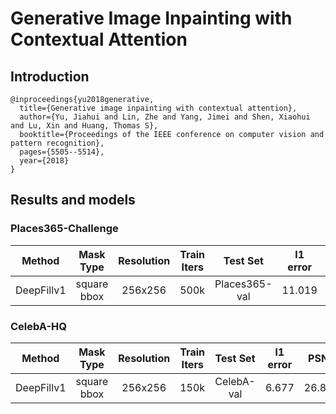 # Generative Image Inpainting with Contextual Attention

## Introduction

```
@inproceedings{yu2018generative,
  title={Generative image inpainting with contextual attention},
  author={Yu, Jiahui and Lin, Zhe and Yang, Jimei and Shen, Xiaohui and Lu, Xin and Huang, Thomas S},
  booktitle={Proceedings of the IEEE conference on computer vision and pattern recognition},
  pages={5505--5514},
  year={2018}
}
```


## Results and models
### Places365-Challenge
|   Method   |  Mask Type  | Resolution | Train Iters |   Test Set    | l1 error |  PSNR  | SSIM  |          Download          |
| :--------: | :---------: | :--------: | :---------: | :-----------: | :------: | :----: | :---: | :------------------------: |
| DeepFillv1 | square bbox |  256x256   |    500k     | Places365-val |  11.019  | 23.429 | 0.862 | [model](xxx) \| [log](xxx) |


### CelebA-HQ
|   Method   |  Mask Type  | Resolution | Train Iters |  Test Set  | l1 error |  PSNR  | SSIM  |          Download          |
| :--------: | :---------: | :--------: | :---------: | :--------: | :------: | :----: | :---: | :------------------------: |
| DeepFillv1 | square bbox |  256x256   |    150k     | CelebA-val |  6.677   | 26.878 | 0.911 | [model](xxx) \| [log](xxx) |
